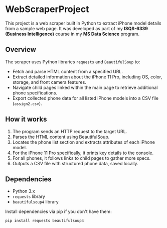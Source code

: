 # WebScraperProject

This project is a web scraper built in Python to extract iPhone model details from a sample web page. It was developed as part of my **ISQS-6339 (Business Intelligence)** course in my **MS Data Science** program.

## Overview

The scraper uses Python libraries `requests` and `BeautifulSoup` to:

- Fetch and parse HTML content from a specified URL.
- Extract detailed information about the iPhone 11 Pro, including OS, color, storage, and front camera features.
- Navigate child pages linked within the main page to retrieve additional phone specifications.
- Export collected phone data for all listed iPhone models into a CSV file (`assign2.csv`).

## How it works

1. The program sends an HTTP request to the target URL.
2. Parses the HTML content using BeautifulSoup.
3. Locates the phone list section and extracts attributes of each iPhone model.
4. For the iPhone 11 Pro specifically, it prints key details to the console.
5. For all phones, it follows links to child pages to gather more specs.
6. Outputs a CSV file with structured phone data, saved locally.

## Dependencies

- Python 3.x
- `requests` library
- `beautifulsoup4` library

Install dependencies via pip if you don't have them:

```bash
pip install requests beautifulsoup4